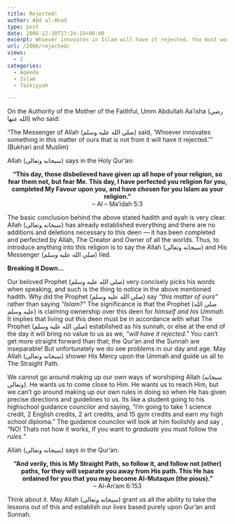 ```yaml
---
title: Rejected!
author: Abd al-Ahad
type: post
date: 2006-12-30T17:24:19+00:00
excerpt: Whoever innovates in Islam will have it rejected. You must worship Allah the way He wants you to. Follow the path of the Prophet and reach piety.
url: /2006/rejected/
views:
  - 2
categories:
  - Aqeeda
  - Islam
  - Tazkiyyah

---
```

On the Authority of the Mother of the Faithful, Umm Abdullah Aa’isha (رضي الله عنها) who said:

&#8220;The Messenger of Allah (صلي الله عليه وسلم) said, ‘Whoever innovates something in this matter of ours that is not from it will have it rejected.'&#8221; (Bukhari and Muslim)

Allah (سبحانه وتعالى) says in the Holy Qur’an:

<p align="center">
  <strong>“This day, those disbelieved have given up all hope of your religion, so fear them not, but fear Me. This day, I have perfected you religion for you, completed My Favour upon you, and have chosen for you Islam as your religion.&#8221;<br /> </strong>&#8211; Al &#8211; Ma’idah 5:3
</p>

The basic conclusion behind the above stated hadith and ayah is very clear. Allah (سبحانه وتعالى) has already established everything and there are no additions and deletions necessary to this deen — it has been completed and perfected by Allah, The Creator and Owner of all the worlds. Thus, to introduce anything into this religion is to say the Allah (سبحانه وتعالى) and His Messenger (صلي الله عليه وسلم) lied.

**Breaking it Down…**

Our beloved Prophet (صلي الله عليه وسلم) very concisely picks his words when speaking, and such is the thing to notice in the above mentioned hadith. Why did the Prophet (صلي الله عليه وسلم) say _&#8220;this matter of ours&#8221;_ rather than saying _&#8220;Islam?&#8221;_ The significance is that the Prophet (صلي الله عليه وسلم) is claiming ownership over this deen for _himself and his Ummah._ It implies that living out this deen must be in accordance with what The Prophet (صلي الله عليه وسلم) established as his sunnah, or else at the end of the day it will bring no value to us as we, _&#8220;will have it rejected.&#8221;_ You can’t get more straight forward than that; the Qur’an and the Sunnah are inseparable! But unfortunately we do see problems in our day and age. May Allah (سبحانه وتعالى) shower His Mercy upon the Ummah and guide us all to The Straight Path.

We cannot go around making up our own ways of worshiping Allah (سبحانه وتعالى). He wants us to come close to Him. He wants us to reach Him, but we can’t go around making up our own rules in doing so when He has given precise directions and guidelines to us. Its like a student going to his highschool guidance councilor and saying, &#8220;I’m going to take 1 science credit, 2 English credits, 2 art credits, and 15 gym credits and earn my high school diploma.&#8221; The guidance councilor will look at him foolishly and say , &#8220;NO! Thats not how it works, if you want to _graduate_ you must follow the _rules.&#8221;_

Allah (سبحانه وتعالى) says in the Qur’an:

<p align="center">
  <strong>&#8220;And verily, this is My Straight Path, so follow it, and follow not (other) paths, for they will separate you away from His path. This He has ordained for you that you may become Al-Mutaqun (the pious).&#8221;<br /> </strong>&#8211; Al-An’am 6:153
</p>

Think about it. May Allah (سبحانه وتعالى) grant us all the ability to take the lessons out of this and establish our lives based purely upon Qur&#8217;an and Sunnah.